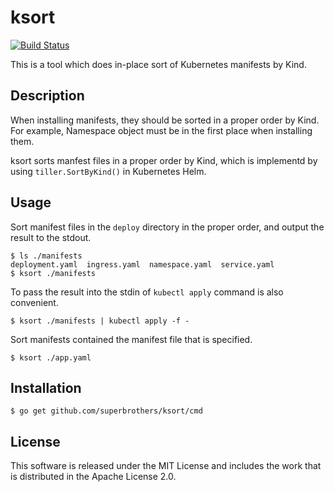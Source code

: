 # ksort

[![Build Status](https://travis-ci.org/superbrothers/ksort.svg?branch=master)](https://travis-ci.org/superbrothers/ksort)

This is a tool which does in-place sort of Kubernetes manifests by Kind.

## Description

When installing manifests, they should be sorted in a proper order by Kind. For example, Namespace object must be in the first place when installing them.

ksort sorts manfest files in a proper order by Kind, which is implementd by using `tiller.SortByKind()` in Kubernetes Helm.

## Usage

Sort manifest files in the `deploy` directory in the proper order, and output the result to the stdout.

```
$ ls ./manifests
deployment.yaml  ingress.yaml  namespace.yaml  service.yaml
$ ksort ./manifests
```

To pass the result into the stdin of `kubectl apply` command is also convenient.

```
$ ksort ./manifests | kubectl apply -f -
```

Sort manifests contained the manifest file that is specified.
```
$ ksort ./app.yaml
```

## Installation

```
$ go get github.com/superbrothers/ksort/cmd
```

## License

This software is released under the MIT License and includes the work that is distributed in the Apache License 2.0.
